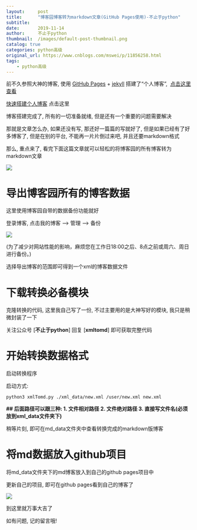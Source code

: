 ```yaml
---
layout:     post
title:      "博客园博客转为markdown文章(GitHub Pages使用)-不止于python"
subtitle:   
date:       2019-11-14
author:     不止于python
thumbnail:  /images/default-post-thumbnail.png
catalog: true
categories: python高级
original_url: https://www.cnblogs.com/mswei/p/11856258.html
tags:
    - python高级
---
```


前不久参照大神的博客, 使用 [GitHub Pages](https://pages.github.com/) + [jekyll](http://jekyll.com.cn/) 搭建了“个人博客”,  [点击这里查看](https://www.mehaei.com/)

[快速搭建个人博客](https://www.mehaei.com/2017/02/06/%E5%BF%AB%E9%80%9F%E6%90%AD%E5%BB%BA%E4%B8%AA%E4%BA%BA%E5%8D%9A%E5%AE%A2/) 点击这里

博客搭建完成了, 所有的一切准备就绪, 但是还有一个重要的问题需要解决

那就是文章怎么办, 如果还没有写, 那还好一篇篇的写就好了, 但是如果已经有了好多博客了, 但是在别的平台, 不能再一片片倒过来吧, 并且还要markdown格式

那么, 重点来了, 看完下面这篇文章就可以轻松的将博客园的所有博客转为markdown文章

![](/images/c92f2958/1.png)

# 导出博客园所有的博客数据

这里使用博客园自带的数据备份功能就好

登录博客, 点击我的博客 --> 管理 --> 备份

![](/images/c92f2958/2.png)

(为了减少对网站性能的影响，麻烦您在工作日18:00之后、8点之前或周六、周日进行备份。)

选择导出博客的范围即可得到一个xml的博客数据文件

# 下载转换必备模块

克隆转换的代码, 这里我自己写了一份, 不过主要用的是大神写好的模块, 我只是稍微封装了一下

关注公众号 [**不止于python**] 回复 [**xmltomd**] 即可获取完整代码

# 开始转换数据格式

启动转换程序

启动方式:

```
python3 xmlTomd.py ./xml_data/new.xml /user/new.xml new.xml
```

**## 后面路径可以跟三种: 1. 文件相对路径 2. 文件绝对路径 3. 直接写文件名(必须放到xml\_data文件夹下)**

稍等片刻, 即可在md\_data文件夹中查看转换完成的markdown版博客

# 将md数据放入github项目

将md\_data文件夹下的md博客放入到自己的github pages项目中

更新自己的项目, 即可在github pages看到自己的博客了

![](/images/c92f2958/3.png)

到这里就万事大吉了

如有问题, 记的留言哦!